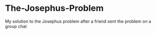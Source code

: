 # The-Josephus-Problem
My solution to the Josephus problem after a friend sent the problem on a group chat
